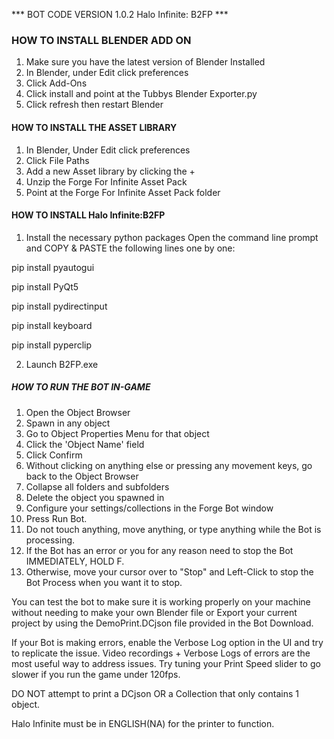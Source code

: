 *** BOT CODE VERSION 1.0.2 Halo Infinite: B2FP ***


### HOW TO INSTALL BLENDER ADD ON
1. Make sure you have the latest version of Blender Installed
2. In Blender, under Edit click preferences 
3. Click Add-Ons
4. Click install and point at the Tubbys Blender Exporter.py
5. Click refresh then restart Blender

#### HOW TO INSTALL THE ASSET LIBRARY
1. In Blender, Under Edit click preferences 
2. Click File Paths
3. Add a new Asset library by clicking the +
4. Unzip the Forge For Infinite Asset Pack
4. Point at the Forge For Infinite Asset Pack folder

#### HOW TO INSTALL Halo Infinite:B2FP
1. Install the necessary python packages
Open the command line prompt and COPY & PASTE the following lines one by one:

pip install pyautogui

pip install PyQt5

pip install pydirectinput

pip install keyboard

pip install pyperclip

2. Launch B2FP.exe


##### HOW TO RUN THE BOT IN-GAME
1. Open the Object Browser
2. Spawn in any object
3. Go to Object Properties Menu for that object
4. Click the 'Object Name' field
5. Click Confirm
6. Without clicking on anything else or pressing any movement keys, go back to the Object Browser
7. Collapse all folders and subfolders
8. Delete the object you spawned in
9. Configure your settings/collections in the Forge Bot window
10. Press Run Bot.
11. Do not touch anything, move anything, or type anything while the Bot is processing.
12. If the Bot has an error or you for any reason need to stop the Bot IMMEDIATELY, HOLD F.
13. Otherwise, move your cursor over to "Stop" and Left-Click to stop the Bot Process when you want it to stop.

You can test the bot to make sure it is working properly on your machine without needing to make your own Blender file or Export your current project by using the DemoPrint.DCjson file provided in the Bot Download.

If your Bot is making errors, enable the Verbose Log option in the UI and try to replicate the issue. Video recordings + Verbose Logs of errors are the most useful way to address issues. Try tuning your Print Speed slider to go slower if you run the game under 120fps.

DO NOT attempt to print a DCjson OR a Collection that only contains 1 object.

Halo Infinite must be in ENGLISH(NA) for the printer to function.